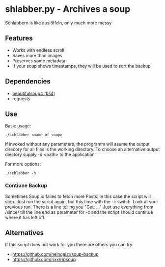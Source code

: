 # shlabber.py - Archives a soup

Schlabbern is like auslöffeln, only much more messy

## Features
 * Works with endless scroll
 * Saves more than images
 * Preserves some metadata
 * If your soup shows timestamps, they will be used to sort the backup

## Dependencies
 * [beautifulsoup4 (bs4)](https://www.crummy.com/software/BeautifulSoup/)
 * requests

## Use
Basic usage:
```
./schlabber <name of soup>
```
If invoked without any parameters, the programm will asume the output direcory for all files is the 
working directory. 
To choose an alternative output diectory supply -d \<path> to the application

For more options:
```
./schlabber -h
```

### Contiune Backup
Sometimes Soup.io failes to fetch more Posts.
In this case the script will stop.
Just run the script again, but this time with the -c switch.
Look at your previous run. There is a line telling you "Get: ..."
Just use everything from /since/ till the line end as parameter for -c
and the script should continue where it has left off.

## Alternatives
If this script does not work for you there are others you can try:
 * https://github.com/neingeist/soup-backup
 * https://github.com/rixx/ripsoup
